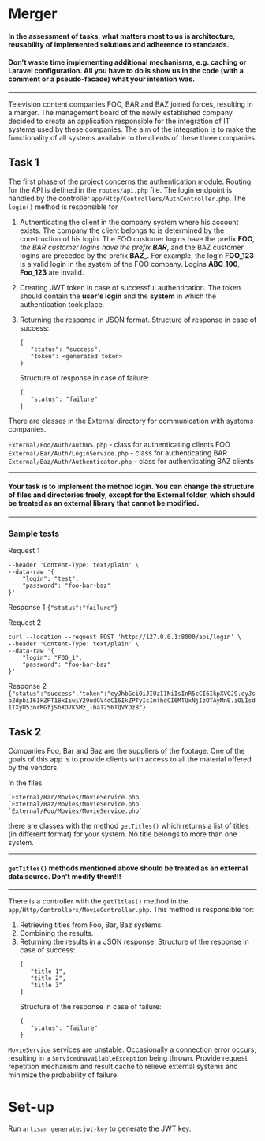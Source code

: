 Merger
=====

#### In the assessment of tasks, what matters most to us is architecture, reusability of implemented solutions and adherence to standards.
#### Don't waste time implementing additional mechanisms, e.g. caching or Laravel configuration. All you have to do is show us in the code (with a comment or a pseudo-facade) what your intention was.

---


Television content companies FOO, BAR and BAZ joined forces, resulting in a merger. The management board of the newly established company decided to create an application responsible for the integration of IT systems used by these companies. The aim of the integration is to make the functionality of all systems available to the clients of these three companies.

## Task 1

The first phase of the project concerns the authentication module.
Routing for the API is defined in the `routes/api.php` file.
The login endpoint is handled by the controller `app/Http/Controllers/AuthController.php`.
The `login()` method is responsible for


1. Authenticating the client in the company system where his account exists. The company the client belongs to is determined by the construction of his login. The FOO customer logins have the prefix **FOO**_, the BAR customer logins have the prefix **BAR**_, and the BAZ customer logins are preceded by the prefix **BAZ**_. For example, the login **FOO_123** is a valid login in the system of the FOO company. Logins **ABC_100**, **Foo_123** are invalid.
2. Creating JWT token in case of successful authentication. The token should contain the **user's login** and the **system** in which the authentication took place.
3. Returning the response in JSON format.
   Structure of response in case of success:
   ```
   {
      "status": "success",
      "token": <generated token>
   }
   ```

   Structure of response in case of failure:
   ```
   {
      "status": "failure"
   }
   ```

There are classes in the External directory for communication with systems companies.

`External/Foo/Auth/AuthWS.php` - class for authenticating clients FOO
`External/Bar/Auth/LoginService.php` - class for authenticating BAR
`External/Baz/Auth/Authenticator.php` - class for authenticating BAZ clients

---

#### Your task is to implement the method login. You can change the structure of files and directories freely, except for the External folder, which should be treated as an external library that cannot be modified.

---

### Sample tests

Request 1
```curl --location --request POST 'http://127.0.0.1:8000/api/login' \
--header 'Content-Type: text/plain' \
--data-raw '{
    "login": "test",
    "password": "foo-bar-baz"
}'
```

Response 1
```{"status":"failure"}```


Request 2
```
curl --location --request POST 'http://127.0.0.1:8000/api/login' \
--header 'Content-Type: text/plain' \
--data-raw '{
    "login": "FOO_1",
    "password": "foo-bar-baz"
}'
```

Response 2
```{"status":"success","token":"eyJhbGciOiJIUzI1NiIsInR5cCI6IkpXVCJ9.eyJsb2dpbiI6IkZPT18xIiwiY29udGV4dCI6IkZPTyIsImlhdCI6MTUxNjIzOTAyMn0.iOLIsd1TXyU53nrMGfjShXD7KSMz_lbaT256TQVYDz8"}```


## Task 2

Companies Foo, Bar and Baz are the suppliers of the footage. One of the goals of this app is to provide clients with access to all the material offered by the vendors.

In the files
```
`External/Bar/Movies/MovieService.php`
`External/Baz/Movies/MovieService.php`
`External/Foo/Movies/MovieService.php`
```
there are classes with the method `getTitles()` which returns a list of titles (in different format) for your system. No title belongs to more than one system.

---

#### `getTitles()` methods mentioned above should be treated as an external data source. Don't modify them!!!

---

There is a controller with the `getTitles()` method in the `app/Http/Controllers/MovieController.php`.
This method is responsible for:
1. Retrieving titles from Foo, Bar, Baz systems.
2. Combining the results.
3. Returning the results in a JSON response. Structure of the response in case of success:
   ```
   [
      "title 1",
      "title 2",
      "title 3"
   ]
   ```
   Structure of the response in case of failure:
   ```
   {
      "status": "failure"
   }
   ```

`MovieService` services are unstable. Occasionally a connection error occurs,
resulting in a `ServiceUnavailableException` being thrown. Provide request repetition
mechanism and result cache to relieve external systems and minimize the probability of failure.

# Set-up

Run `artisan generate:jwt-key` to generate the JWT key.
